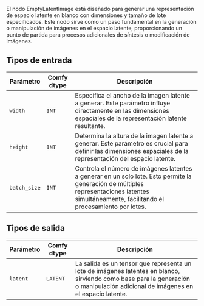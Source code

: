 
El nodo EmptyLatentImage está diseñado para generar una representación de espacio latente en blanco con dimensiones y tamaño de lote especificados. Este nodo sirve como un paso fundamental en la generación o manipulación de imágenes en el espacio latente, proporcionando un punto de partida para procesos adicionales de síntesis o modificación de imágenes.

## Tipos de entrada

| Parámetro   | Comfy dtype | Descripción |
|-------------|-------------|-------------|
| `width`     | `INT`       | Especifica el ancho de la imagen latente a generar. Este parámetro influye directamente en las dimensiones espaciales de la representación latente resultante. |
| `height`    | `INT`       | Determina la altura de la imagen latente a generar. Este parámetro es crucial para definir las dimensiones espaciales de la representación del espacio latente. |
| `batch_size`| `INT`       | Controla el número de imágenes latentes a generar en un solo lote. Esto permite la generación de múltiples representaciones latentes simultáneamente, facilitando el procesamiento por lotes. |

## Tipos de salida

| Parámetro | Comfy dtype | Descripción |
|-----------|-------------|-------------|
| `latent`  | `LATENT`    | La salida es un tensor que representa un lote de imágenes latentes en blanco, sirviendo como base para la generación o manipulación adicional de imágenes en el espacio latente. |